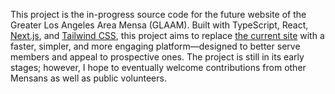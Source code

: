 This project is the in-progress source code for the future website of the Greater Los Angeles Area Mensa (GLAAM).  Built with TypeScript, React, [Next.js](https://nextjs.org), and [Tailwind CSS](https://tailwindcss.com/), this project aims to replace [the current site](https://www.glaam.org/) with a faster, simpler, and more engaging platform—designed to better serve members and appeal to prospective ones.  The project is still in its early stages; however, I hope to eventually welcome contributions from other Mensans as well as public volunteers.

<!-- ## Getting Started -->

<!-- First, run the development server: -->

<!-- ```bash -->
<!-- npm run dev -->
<!-- # or -->
<!-- yarn dev -->
<!-- # or -->
<!-- pnpm dev -->
<!-- # or -->
<!-- bun dev -->
<!-- ``` -->

<!-- Open [http://localhost:3000](http://localhost:3000) with your browser to see the result. -->

<!-- You can start editing the page by modifying `app/page.tsx`. The page auto-updates as you edit the file. -->

<!-- This project uses [`next/font`](https://nextjs.org/docs/app/building-your-application/optimizing/fonts) to automatically optimize and load [Geist](https://vercel.com/font), a new font family for Vercel. -->

<!-- ## Learn More -->

<!-- To learn more about Next.js, take a look at the following resources: -->

<!-- - [Next.js Documentation](https://nextjs.org/docs) - learn about Next.js features and API. -->
<!-- - [Learn Next.js](https://nextjs.org/learn) - an interactive Next.js tutorial. -->

<!-- You can check out [the Next.js GitHub repository](https://github.com/vercel/next.js) - your feedback and contributions are welcome! -->

<!-- ## Deploy on Vercel -->

<!-- The easiest way to deploy your Next.js app is to use the [Vercel Platform](https://vercel.com/new?utm_medium=default-template&filter=next.js&utm_source=create-next-app&utm_campaign=create-next-app-readme) from the creators of Next.js. -->

<!-- Check out our [Next.js deployment documentation](https://nextjs.org/docs/app/building-your-application/deploying) for more details. -->
